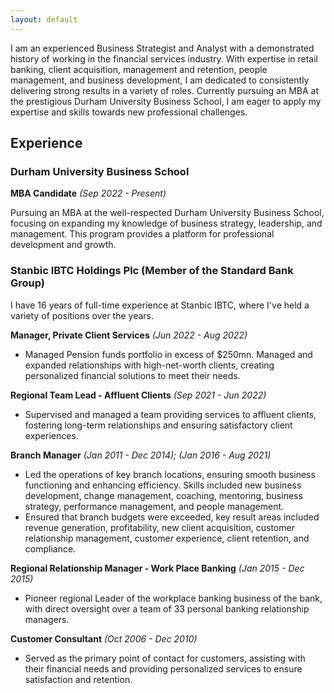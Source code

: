 ```yaml
---
layout: default
---
```



I am an experienced Business Strategist and Analyst with a demonstrated history of working in the financial services industry. With expertise in retail banking, client acquisition, management and retention, people management, and business development, I am dedicated to consistently delivering strong results in a variety of roles. Currently pursuing an MBA at the prestigious Durham University Business School, I am eager to apply my expertise and skills towards new professional challenges.

## Experience

### Durham University Business School
**MBA Candidate** _(Sep 2022 - Present)_

Pursuing an MBA at the well-respected Durham University Business School, focusing on expanding my knowledge of business strategy, leadership, and management. This program provides a platform for professional development and growth.

### Stanbic IBTC Holdings Plc (Member of the Standard Bank Group)
I have 16 years of full-time experience at Stanbic IBTC, where I've held a variety of positions over the years.

**Manager, Private Client Services** _(Jun 2022 - Aug 2022)_
- Managed Pension funds portfolio in excess of $250mn. Managed and expanded relationships with high-net-worth clients, creating personalized financial solutions to meet their needs.

**Regional Team Lead - Affluent Clients** _(Sep 2021 - Jun 2022)_
- Supervised and managed a team providing services to affluent clients, fostering long-term relationships and ensuring satisfactory client experiences.

**Branch Manager** _(Jan 2011 - Dec 2014); (Jan 2016 - Aug 2021)_
- Led the operations of key branch locations, ensuring smooth business functioning and enhancing efficiency. Skills included new business   development, change management, coaching, mentoring, business strategy, performance management, and people management.
- Ensured that branch budgets were exceeded, key result areas included revenue generation, profitability, new client acquisition, customer relationship management, customer experience, client retention, and compliance.

**Regional Relationship Manager - Work Place Banking** _(Jan 2015 - Dec 2015)_
- Pioneer regional Leader of the workplace banking business of the bank, with direct oversight over a team of 33 personal banking relationship managers.

**Customer Consultant** _(Oct 2006 - Dec 2010)_
- Served as the primary point of contact for customers, assisting with their financial needs and providing personalized services to ensure satisfaction and retention.
